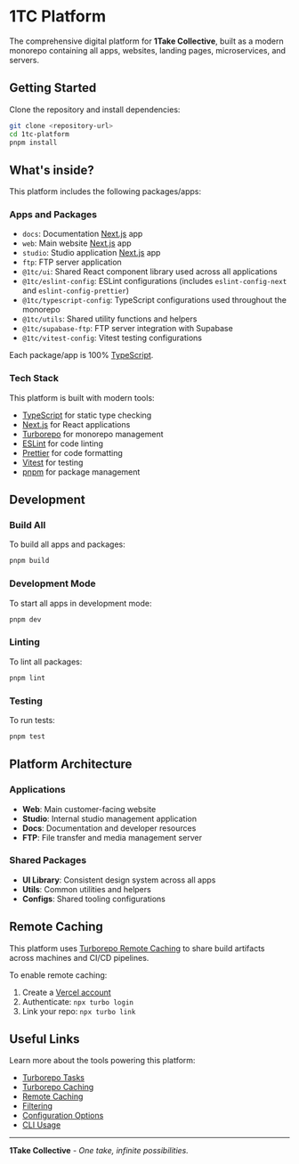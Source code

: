 # 1TC Platform

The comprehensive digital platform for **1Take Collective**, built as a modern monorepo containing all apps, websites, landing pages, microservices, and servers.

## Getting Started

Clone the repository and install dependencies:

```sh
git clone <repository-url>
cd 1tc-platform
pnpm install
```

## What's inside?

This platform includes the following packages/apps:

### Apps and Packages

- `docs`: Documentation [Next.js](https://nextjs.org/) app
- `web`: Main website [Next.js](https://nextjs.org/) app  
- `studio`: Studio application [Next.js](https://nextjs.org/) app
- `ftp`: FTP server application
- `@1tc/ui`: Shared React component library used across all applications
- `@1tc/eslint-config`: ESLint configurations (includes `eslint-config-next` and `eslint-config-prettier`)
- `@1tc/typescript-config`: TypeScript configurations used throughout the monorepo
- `@1tc/utils`: Shared utility functions and helpers
- `@1tc/supabase-ftp`: FTP server integration with Supabase
- `@1tc/vitest-config`: Vitest testing configurations

Each package/app is 100% [TypeScript](https://www.typescriptlang.org/).

### Tech Stack

This platform is built with modern tools:

- [TypeScript](https://www.typescriptlang.org/) for static type checking
- [Next.js](https://nextjs.org/) for React applications
- [Turborepo](https://turborepo.com/) for monorepo management
- [ESLint](https://eslint.org/) for code linting
- [Prettier](https://prettier.io) for code formatting
- [Vitest](https://vitest.dev/) for testing
- [pnpm](https://pnpm.io/) for package management

## Development

### Build All

To build all apps and packages:

```bash
pnpm build
```

### Development Mode

To start all apps in development mode:

```bash
pnpm dev
```

### Linting

To lint all packages:

```bash
pnpm lint
```

### Testing

To run tests:

```bash
pnpm test
```

## Platform Architecture

### Applications
- **Web**: Main customer-facing website
- **Studio**: Internal studio management application
- **Docs**: Documentation and developer resources
- **FTP**: File transfer and media management server

### Shared Packages
- **UI Library**: Consistent design system across all apps
- **Utils**: Common utilities and helpers
- **Configs**: Shared tooling configurations

## Remote Caching

This platform uses [Turborepo Remote Caching](https://turborepo.com/docs/core-concepts/remote-caching) to share build artifacts across machines and CI/CD pipelines.

To enable remote caching:

1. Create a [Vercel account](https://vercel.com/signup)
2. Authenticate: `npx turbo login`
3. Link your repo: `npx turbo link`

## Useful Links

Learn more about the tools powering this platform:

- [Turborepo Tasks](https://turborepo.com/docs/crafting-your-repository/running-tasks)
- [Turborepo Caching](https://turborepo.com/docs/crafting-your-repository/caching)
- [Remote Caching](https://turborepo.com/docs/core-concepts/remote-caching)
- [Filtering](https://turborepo.com/docs/crafting-your-repository/running-tasks#using-filters)
- [Configuration Options](https://turborepo.com/docs/reference/configuration)
- [CLI Usage](https://turborepo.com/docs/reference/command-line-reference)

---

**1Take Collective** - *One take, infinite possibilities.*
